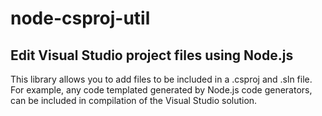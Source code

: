 # node-csproj-util

## Edit Visual Studio project files using Node.js

This library allows you to add files to be included in a .csproj and .sln file. For example, any code templated generated by Node.js code generators, can be included in compilation of the Visual Studio solution.